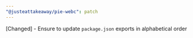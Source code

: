 ```yaml
---
"@justeattakeaway/pie-webc": patch
---
```


[Changed] - Ensure to update `package.json` exports in alphabetical order
